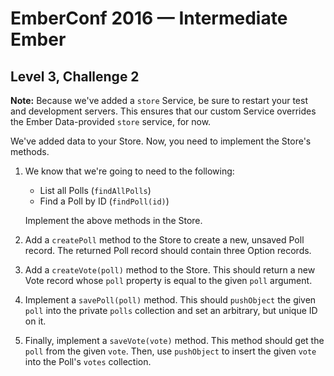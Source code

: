 # EmberConf 2016 &mdash; Intermediate Ember

## Level 3, Challenge 2

**Note:** Because we've added a `store` Service, be sure to restart your test
and development servers. This ensures that our custom Service overrides the
Ember Data-provided `store` service, for now.

We've added data to your Store. Now, you need to implement the Store's methods.

1. We know that we're going to need to the following:

    * List all Polls (`findAllPolls`)
    * Find a Poll by ID (`findPoll(id)`)

    Implement the above methods in the Store.

2. Add a `createPoll` method to the Store to create a new, unsaved Poll record.
   The returned Poll record should contain three Option records.

3. Add a `createVote(poll)` method to the Store. This should return a new Vote
   record whose `poll` property is equal to the given `poll` argument.

4. Implement a `savePoll(poll)` method. This should `pushObject` the given
   `poll` into the private `polls` collection and set an arbitrary, but unique
   ID on it.

5. Finally, implement a `saveVote(vote)` method. This method should get the
   `poll` from the given `vote`. Then, use `pushObject` to insert the given
   `vote` into the Poll's `votes` collection.
